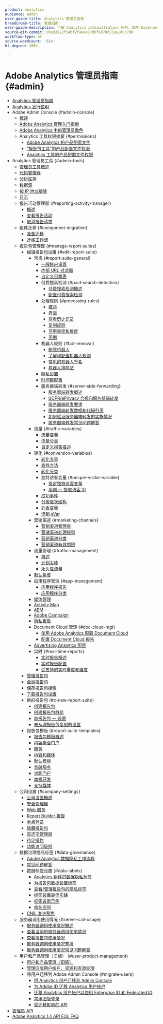 ```yaml
---
product: analytics
audience: admin
user-guide-title: Analytics 管理员指南
breadcrumb-title: 管理指南
user-guide-description: 了解 Analytics administration 任务，如在 Experience Cloud Admin Console 中管理用户和产品、配置报告包等等。
source-git-commit: 0bed2622f54bf2f46aa57dbfad7bd55a61d6c7d0
workflow-type: ht
source-wordcount: '514'
ht-degree: 100%

---
```



# Adobe Analytics 管理员指南 {#admin}

+ [Analytics 管理员指南](home.md)
+ [Analytics 发行说明](https://experienceleague.adobe.com/docs/analytics/release-notes/latest.html?lang=zh-Hans)
+ Adobe Admin Console {#admin-console}
   + [概述](admin-console/home.md)
   + [Adobe Analytics 管理入门指南](admin-console/first-admin-guide.md)
   + [Adobe Analytics 中的管理员角色](admin-console/admin-roles-in-analytics.md)
   + Analytics 工具权限摘要 {#permissions}
      + [Adobe Analytics 的产品配置文件](admin-console/permissions/product-profile.md)
      + [“报告包工具”的产品配置文件权限](admin-console/permissions/report-suite-tools.md)
      + [Analytics 工具的产品配置文件权限](admin-console/permissions/analytics-tools.md)
+ Analytics 管理员工具 {#admin-tools}
   + [管理员工具概述](admin/c-admin-tools.md)
   + [代码管理器](admin/code-manager-admin.md)
   + [分析库存](admin/analytics-inventory.md)
   + [数据源](admin/data-sources.md)
   + [按 IP 地址排除](admin/exclude-ip.md)
   + [日志](admin/logs.md)
   + 报告活动管理器 {#reporting-activity-manager}
      + [概述](admin/reporting-activity-manager/reporting-activity-overview.md)
      + [查看报告活动](admin//reporting-activity-manager/reporting-activity.md)
      + [取消报告请求](admin/reporting-activity-manager/reporting-activity-cancel-requests.md)
   + 组件迁移 {#component-migration}
      + [准备迁移](admin/component-migration/prepare-component-migration.md)
      + [迁移工作流](admin/component-migration/component-migration.md)
   + 报告包管理器 {#manage-report-suites}
      + 编辑报告包设置 {#edit-report-suite}
         + 常规 {#report-suite-general}
            + [一般帐户设置](admin/c-manage-report-suites/c-edit-report-suites/general/general-acct-settings-admin.md)
            + [内部 URL 过滤器](admin/c-manage-report-suites/c-edit-report-suites/general/internal-url-filter-admin.md)
            + [自定义日程表](admin/c-manage-report-suites/c-edit-report-suites/general/custom-calendar.md)
            + 付费搜索检测 {#paid-search-detection}
               + [付费搜索检测概述](admin/c-manage-report-suites/c-edit-report-suites/general/paid-search-detection/paid-search-detection.md)
               + [配置付费搜索检测](admin/c-manage-report-suites/c-edit-report-suites/general/paid-search-detection/t-paid-search-detection.md)
            + 处理规则 {#processing-rules}
               + [概述](admin/c-manage-report-suites/c-edit-report-suites/general/processing-rules/pr-overview.md)
               + [界面](admin/c-manage-report-suites/c-edit-report-suites/general/processing-rules/pr-interface.md)
               + [查看历史记录](admin/c-manage-report-suites/c-edit-report-suites/general/processing-rules/pr-view-history.md)
               + [复制规则](admin/c-manage-report-suites/c-edit-report-suites/general/processing-rules/pr-copy.md)
               + [可用量度和维度](admin/c-manage-report-suites/c-edit-report-suites/general/processing-rules/pr-variables.md)
               + [用例](admin/c-manage-report-suites/c-edit-report-suites/general/processing-rules/pr-use-cases.md)
            + 机器人规则 {#bot-removal}
               + [删除机器人](admin/c-manage-report-suites/c-edit-report-suites/general/bot-removal/bot-removal.md)
               + [了解和配置机器人规则](admin/c-manage-report-suites/c-edit-report-suites/general/bot-removal/bot-rules.md)
               + [常见的机器人签名](admin/c-manage-report-suites/c-edit-report-suites/general/bot-removal/bot-signatures.md)
               + [机器人排除法](admin/c-manage-report-suites/c-edit-report-suites/general/bot-removal/bot-exclusion-methods.md)
            + [隐私设置](admin/c-manage-report-suites/c-edit-report-suites/general/privacy-settings.md)
            + [时间戳配置](admin/c-manage-report-suites/c-edit-report-suites/general/timestamp-optional.md)
            + 服务器端转发 {#server-side-forwarding}
               + [服务器端转发概述](admin/c-manage-report-suites/c-edit-report-suites/general/c-server-side-forwarding/ssf.md)
               + [GDPR/ePrivacy 合规和服务器端转发](admin/c-manage-report-suites/c-edit-report-suites/general/c-server-side-forwarding/ssf-gdpr.md)
               + [服务器端转发要求](admin/c-manage-report-suites/c-edit-report-suites/general/c-server-side-forwarding/ssf-requirements.md)
               + [服务器端转发数据和代码引用](admin/c-manage-report-suites/c-edit-report-suites/general/c-server-side-forwarding/ssf-reference.md)
               + [如何验证服务器端转发的实施情况](admin/c-manage-report-suites/c-edit-report-suites/general/c-server-side-forwarding/ssf-verify.md)
               + [服务器端转发常见问题解答](admin/c-manage-report-suites/c-edit-report-suites/general/c-server-side-forwarding/ssf-faq.md)
         + 流量 {#traffic-variables}
            + [流量变量](admin/c-manage-report-suites/c-edit-report-suites/c-traffic-variables/traffic-var.md)
            + [流量分类](admin/c-manage-report-suites/c-edit-report-suites/c-traffic-variables/traffic-classifications.md)
            + [自定义报告描述](admin/c-manage-report-suites/c-edit-report-suites/c-traffic-variables/custom-desc-admin.md)
         + 转化 {#conversion-variables}
            + [转化变量](admin/c-manage-report-suites/c-edit-report-suites/conversion-var-admin/conversion-var-admin.md)
            + [查找方法](admin/c-manage-report-suites/c-edit-report-suites/conversion-var-admin/finding-methods.md)
            + [转化分类](admin/c-manage-report-suites/c-edit-report-suites/conversion-var-admin/conversion-classifications.md)
            + 独特访客变量 {#unique-visitor-variable}
               + [指定独特访客变量](admin/c-manage-report-suites/c-edit-report-suites/conversion-var-admin/unique-visitor-variable-admin/t-unique-visitor-variable.md)
               + [用例 — 提取访客 ID](admin/c-manage-report-suites/c-edit-report-suites/conversion-var-admin/unique-visitor-variable-admin/extract-visitorids-usecase.md)
            + [成功事件](admin/c-manage-report-suites/c-edit-report-suites/conversion-var-admin/c-success-events/success-event.md)
            + [分类层次结构](admin/c-manage-report-suites/c-edit-report-suites/conversion-var-admin/classification-hierarchies.md)
            + [列表变量](admin/c-manage-report-suites/c-edit-report-suites/conversion-var-admin/list-var-admin.md)
            + [促销 eVar](admin/c-manage-report-suites/c-edit-report-suites/conversion-var-admin/merchandising-evars.md)
         + 营销渠道 {#marketing-channels}
            + [营销渠道管理器](admin/c-manage-report-suites/c-edit-report-suites/marketing-channels/c-channels.md)
            + [营销渠道处理规则](admin/c-manage-report-suites/c-edit-report-suites/marketing-channels/c-rules.md)
            + [营销渠道分类](admin/c-manage-report-suites/c-edit-report-suites/marketing-channels/classifications-mchannel.md)
            + [营销渠道有效期限](admin/c-manage-report-suites/c-edit-report-suites/marketing-channels/visitor-engagement.md)
         + 流量管理 {#traffic-management}
            + [概述](admin/c-manage-report-suites/c-edit-report-suites/c-traffic-management/traffic-management.md)
            + [计划尖峰](admin/c-manage-report-suites/c-edit-report-suites/c-traffic-management/t-traffic-schedule-spike.md)
            + [永久性流量](admin/c-manage-report-suites/c-edit-report-suites/c-traffic-management/t-traffic-permanent.md)
         + [默认量度](admin/c-manage-report-suites/c-edit-report-suites/default-metrics.md)
         + 应用程序管理 {#app-management}
            + [应用程序报告](admin/c-manage-report-suites/c-edit-report-suites/app-reporting.md)
            + [应用程序分类](admin/c-manage-report-suites/c-edit-report-suites/app-classifications.md)
         + [媒体管理](admin/c-manage-report-suites/c-edit-report-suites/media-management.md)
         + [Activity Map](admin/c-manage-report-suites/c-edit-report-suites/activity-map.md)
         + [AEM](admin/c-manage-report-suites/c-edit-report-suites/adobe-experience-manager.md)
         + [Adobe Campaign](admin/c-manage-report-suites/c-edit-report-suites/adobe-campaign.md)
         + [隐私报告](admin/c-manage-report-suites/c-edit-report-suites/privacy-reporting.md)
         + Document Cloud 管理 {#doc-cloud-mgt}
            + [使用 Adobe Analytics 配置 Document Cloud](admin/c-manage-report-suites/c-edit-report-suites/document-cloud-mgt.md)
            + [配置 Document Cloud 报告](admin/c-manage-report-suites/c-edit-report-suites/document-cloud-config.md)
         + [Advertising Analytics 配置](admin/c-manage-report-suites/c-edit-report-suites/advertising-analytics-config.md)
         + 实时 {#real-time-reports}
            + [实时报告概述](admin/c-manage-report-suites/c-edit-report-suites/realtime/realtime.md)
            + [实时报告配置](admin/c-manage-report-suites/c-edit-report-suites/realtime/t-realtime-admin.md)
            + [受支持的实时量度和维度](admin/c-manage-report-suites/c-edit-report-suites/realtime/realtime-metrics.md)
      + [管理报告包](admin/c-manage-report-suites/report-suites-admin.md)
      + [全局报告包](admin/c-manage-report-suites/rollup-report-suite.md)
      + [保存报告包搜索](admin/c-manage-report-suites/t-report-suite-saved-search.md)
      + [下载报告包设置](admin/c-manage-report-suites/t-download-rs-settings.md)
      + 新的报告包 {#c-new-report-suite}
         + [创建报告包](admin/c-manage-report-suites/c-new-report-suite/t-create-a-report-suite.md)
         + [创建报告包群组](admin/c-manage-report-suites/c-new-report-suite/t-create-rs-group.md)
         + [新报告包 — 设置](admin/c-manage-report-suites/c-new-report-suite/new-report-suite.md)
         + [未从源报告包复制的设置](admin/c-manage-report-suites/c-new-report-suite/settings-not-copied-from-rs.md)
      + 报告包模板 {#report-suite-templates}
         + [报告包模板概述](admin/c-manage-report-suites/c-report-suite-templates/report-suite-templates.md)
         + [内容聚合门户](admin/c-manage-report-suites/c-report-suite-templates/aggregator-portal.md)
         + [商务](admin/c-manage-report-suites/c-report-suite-templates/commerce-admin.md)
         + [内容和媒体](admin/c-manage-report-suites/c-report-suite-templates/content-media.md)
         + [默认模板](admin/c-manage-report-suites/c-report-suite-templates/default-rs-template.md)
         + [金融服务](admin/c-manage-report-suites/c-report-suite-templates/financial-services.md)
         + [求职门户](admin/c-manage-report-suites/c-report-suite-templates/job-portal.md)
         + [商机开发](admin/c-manage-report-suites/c-report-suite-templates/lead-generation.md)
         + [支持媒体](admin/c-manage-report-suites/c-report-suite-templates/support-media.md)
   + 公司设置 {#company-settings}
      + [公司设置概述](admin/company/c-company-settings.md)
      + [安全管理器](admin/company/security-manager.md)
      + [Web 服务](admin/company/web-services-admin.md)
      + [Report Builder 报告](admin/company/report-builder-reports-admin.md)
      + [单点登录](admin/company/single-signon-admin.md)
      + [隐藏报告包](admin/company/c-hide-report-suites.md)
      + [首选项管理器](admin/company/preferences-manager.md)
      + [待定操作](admin/company/pending-actions-admin.md)
      + [功能访问级别](admin/company/feature-access-levels.md)
   + 数据治理隐私标签 {#data-governance}
      + [Adobe Analytics 数据隐私工作流程](admin/c-data-governance/an-gdpr-workflow.md)
      + [常见问题解答](admin/c-data-governance/gdpr-faq.md)
      + 数据标签设置 {#data-labels}
         + [Analytics 组件的数据隐私标签](admin/c-data-governance/data-labeling/gdpr-labels.md)
         + [为报告包数据设置标签](admin/c-data-governance/data-labeling/gdpr-setup-reportsuite.md)
         + [查看/管理报告包的隐私标签](admin/c-data-governance/data-labeling/gdpr-view-settings.md)
         + [标签设置最佳实践](admin/c-data-governance/data-labeling/gdpr-analytics-ids.md)
         + [标签设置示例](admin/c-data-governance/data-labeling/gdpr-labeling-example.md)
         + [命名空间](admin/c-data-governance/data-labeling/gdpr-namespaces.md)
      + [CNIL 准许豁免](admin/c-data-governance/cnil-consent-exemption.md)
   + 服务器调用使用情况 {#server-call-usage}
      + [服务器调用使用情况概述](admin/c-server-call-usage/overage-overview.md)
      + [查看当前的服务器调用使用情况](admin/c-server-call-usage/server-call-usage-dashboard.md)
      + [查看报告包使用情况](admin/c-server-call-usage/report-suite-usage.md)
      + [服务器调用使用情况警报](admin/c-server-call-usage/scu-alerts.md)
      + [服务器调用使用情况常见问题解答](admin/c-server-call-usage/overage-faq.md)
   + 用户和产品管理（旧版） {#user-product-management}
      + [用户和产品管理（旧版）](admin/user-management2/user-management.md)
      + [管理旧版用户帐户、资源和有效期限](admin/user-management2/users-assets.md)
      + 将用户迁移到 Adobe Admin Console {#migrate-users}
         + [将 Analytics 用户迁移到 Admin Console](admin/user-management2/user-migration/c-migration-tool.md)
         + [为 Adobe ID 迁移 Analytics 用户帐户](admin/user-management2/user-migration/t-migrate-users.md)
         + [迁移 Analytics 用户帐户以使用 Enterprise ID 和 Federated ID](admin/user-management2/user-migration/migrate-enterprise.md)
         + [禁用旧版登录](admin/user-management2/user-migration/t-disable-legacy-login.md)
         + [受迁移影响的 API](admin/user-management2/user-migration/developer.md)
+ [管理员 API](c-admin-api/c-admin-api.md)
+ [Adobe Analytics 1.4 API EOL FAQ](c-admin-api/c-admin-14-api-eol.md)

